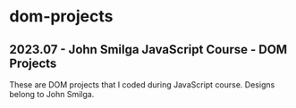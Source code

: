 # dom-projects
## 2023.07 - John Smilga JavaScript Course - DOM Projects
These are DOM projects that I coded during JavaScript course. Designs belong to John Smilga.

